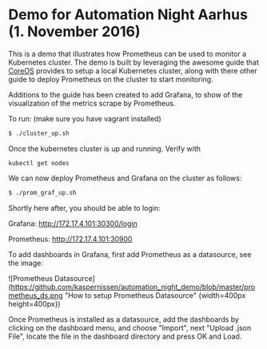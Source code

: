 # Demo for Automation Night Aarhus (1. November 2016)

This is a demo that illustrates how Prometheus can be used to monitor a Kubernetes cluster. The demo is built by leveraging the awesome guide that [CoreOS](https://coreos.com/blog/prometheus-and-kubernetes-up-and-running.html) provides to setup a local Kubernetes cluster, along with there other guide to deploy Prometheus on the cluster to start monitoring.

Additions to the guide has been created to add Grafana, to show of the visualization of the metrics scrape by Prometheus. 


To run: (make sure you have vagrant installed)

``` bash
$ ./cluster_up.sh
```

Once the kubernetes cluster is up and running. Verify with

```
kubectl get nodes
```

We can now deploy Prometheus and Grafana on the cluster as follows:

```bash
$ ./prom_graf_up.sh
```

Shortly here after, you should be able to login:

Grafana:
http://172.17.4.101:30300/login

Prometheus:
http://172.17.4.101:30900


To add dashboards in Grafana, first add Prometheus as a datasource, see the image:

![Prometheus Datasource](https://github.com/kaspernissen/automation_night_demo/blob/master/prometheus_ds.png "How to setup Prometheus Datasource" {width=400px height=400px}) 

Once Prometheus is installed as a datasource, add the dashboards by clicking on the dashboard menu, and choose "Import", next "Upload .json File", locate the file in the dashboard directory and press OK and Load. 

